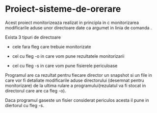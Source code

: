 # Proiect-sisteme-de-orerare
Acest proiect monitorizeaza  realizat in principla in c monitorizarea modificarile aduse unor directoare date ca argumet in linia de comanda .

Exista 3 tipuri de directoare 

* cele fara fleg care trebuie monitorizate

* cel cu fleg -o in care vom pune rezultatele monitorizarii

* cel cu fleg -s in care vom pune fisierele periculoase

Programul are ca rezultat pentru fiecare director  un snapshot si un file in care vor fi detaliate modificarile aduse directorului (desemnat pentru monitorizare) de la ultima rulare a programului(rezulatul va fi stocat in directorul care are ca fleg -o).

Daca programul gaseste un fisier considerat periculos acesta il pune in diertorul cu fleg -s.
